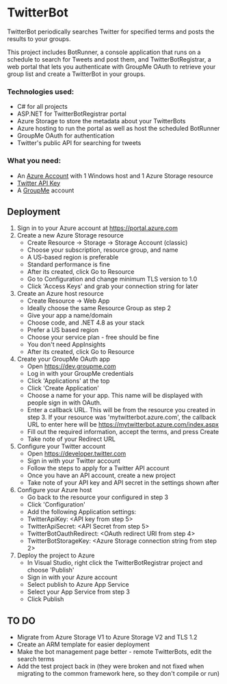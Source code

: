 # TwitterBot
TwitterBot periodically searches Twitter for specified terms and posts the results to your groups.

This project includes BotRunner, a console application that runs on a schedule to search for Tweets and post them, and TwitterBotRegistrar, a web portal that lets you authenticate with GroupMe OAuth to retrieve your group list and create a TwitterBot in your groups.

###  Technologies used:
- C# for all projects
- ASP.NET for TwitterBotRegistrar portal
- Azure Storage to store the metadata about your TwitterBots
- Azure hosting to run the portal as well as host the scheduled BotRunner
- GroupMe OAuth for authentication
- Twitter's public API for searching for tweets

### What you need:
- An [Azure Account](https://portal.azure.com) with 1 Windows host and 1 Azure Storage resource
- [Twitter API Key](https://developer.twitter.com/)
- A [GroupMe](https://www.groupme.com) account

## Deployment
1. Sign in to your Azure account at https://portal.azure.com
2. Create a new Azure Storage resource
   - Create Resource -> Storage -> Storage Account (classic)
   - Choose your subscription, resource group, and name
   - A US-based region is preferable
   - Standard performance is fine
   - After its created, click Go to Resource
   - Go to Configuration and change minimum TLS version to 1.0
   - Click 'Access Keys' and grab your connection string for later
3. Create an Azure host resource
   - Create Resource -> Web App
   - Ideally choose the same Resource Group as step 2
   - Give your app a name/domain
   - Choose code, and .NET 4.8 as your stack
   - Prefer a US based region
   - Choose your service plan - free should be fine
   - You don't need AppInsights
   - After its created, click Go to Resource
4. Create your GroupMe OAuth app
   - Open https://dev.groupme.com
   - Log in with your GroupMe credentials
   - Click 'Applications' at the top
   - Click 'Create Application'
   - Choose a name for your app. This name will be displayed with people sign in with OAuth.
   - Enter a callback URL. This will be from the resource you created in step 3. If your resource was 'mytwitterbot.azure.com', the callback URL to enter here will be https://mytwitterbot.azure.com/index.aspx
   - Fill out the required information, accept the terms, and press Create
   - Take note of your Redirect URL
5. Configure your Twitter account
   - Open https://developer.twitter.com
   - Sign in with your Twitter account
   - Follow the steps to apply for a Twitter API account
   - Once you have an API account, create a new project
   - Take note of your API key and API secret in the settings shown after
6. Configure your Azure host
   - Go back to the resource your configured in step 3
   - Click 'Configuration'
   - Add the following Application settings:
   - TwitterApiKey: <API key from step 5>
   - TwitterApiSecret: <API Secret from step 5>
   - TwitterBotOauthRedirect: <OAuth redirect URI from step 4>
   - TwitterBotStorageKey: <Azure Storage connection string from step 2>
7. Deploy the project to Azure
   - In Visual Studio, right click the TwitterBotRegistrar project and choose 'Publish'
   - Sign in with your Azure account
   - Select publish to Azure App Service
   - Select your App Service from step 3
   - Click Publish

## TO DO
- Migrate from Azure Storage V1 to Azure Storage V2 and TLS 1.2
- Create an ARM template for easier deployment
- Make the bot management page better - remote TwitterBots, edit the search terms
- Add the test project back in (they were broken and not fixed when migrating to the common framework here, so they don't compile or run)